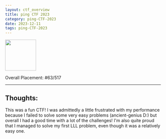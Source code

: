 ```yaml
---
layout: ctf_overview
title: ping CTF 2023
category: ping-CTF-2023
date: 2023-12-11
tags: ping-CTF-2023
---
```


[<img src="https://imgur.com/FxfhDcc.png" width=100px>](https://ctftime.org/event/1987)  

Overall Placement: #63/517 

---

## Thoughts:
This was a fun CTF! I was admittedly a little frustrated with my performance because I failed to solve some very easy problems (ancient-genius D:) but overall I had a good time with a lot of the challenges! I'm also quite proud that I managed to solve my first LLL problem, even though it was a relatively easy one.  